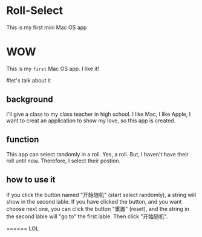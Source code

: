 # Roll-Select
This is my first mini Mac OS app

WOW
===
This is my `first` Mac OS app. I like it!

#let's talk about it
## background
  I'll give a class to my class teacher in high school. I like Mac, I like Apple, I want to creat an application to
show my love, so this app is created.
## function
  This app can select randomly in a roll. Yes, a roll. But, I haven't have their roll until now. Therefore, I select
their postion.
## how to use it
  If you click the button named "开始随机" (start select randomly), a string will show in the second lable. If you have clicked the button, 
and you want choose next one, you can click the button "重置" (reset), and the string in the second lable will "go to"
the first lable. Then click "开始随机".


======
LOL
